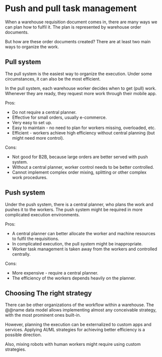 # Push and pull task management

When a warehouse requisition document comes in, there are many ways we can plan how to fulfil it. The plan is represented by warehouse order documents.
 
But how are these order documents created? There are at least two main ways to organize the work.
 
## Pull system

The pull system is the easiest way to organize the execution. Under some circumstances, it can also be the most efficient.
 
In the pull system, each warehouse worker decides when to get (pull) work. Whenever they are ready, they request more work through their mobile app.
 
Pros:
 
- Do not require a central planner.
- Effective for small orders, usually e-commerce.
- Very easy to set up.
- Easy to maintain - no need to plan for workers missing, overloaded, etc.
- Efficient - workers achieve high efficiency without central planning (but might need more control).

Cons:
 
- Not good for B2B, because large orders are better served with push system.
- Without a central planner, worker control needs to be better controlled.
- Cannot implement complex order mixing, splitting or other complex work procedures.
 
## Push system

Under the push system, there is a central planner, who plans the work and pushes it to the workers. The push system might be required in more complicated execution environments.
 
Pros:
 
- A central planner can better allocate the worker and machine resources to fulfil the requisitions.
- In complicated execution, the pull system might be inappropriate.
- Worker task management is taken away from the workers and controlled centrally.

Cons:
 
- More expensive - require a central planner.
- The efficiency of the workers depends heavily on the planner. 
 
## Choosing The right strategy

There can be other organizations of the workflow within a warehouse. The @@name data model allows implementing almost any conceivable strategy, with the most prominent ones built-in.
 
However, planning the execution can be externalized to custom apps and services. Applying AI/ML strategies for achieving better efficiency is a possible direction.
 
Also, mixing robots with human workers might require using custom strategies.


